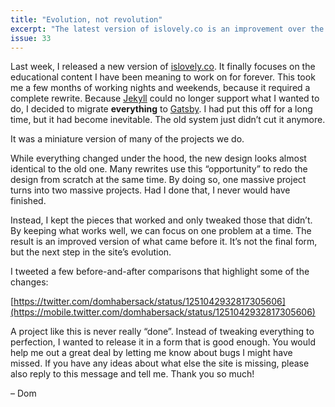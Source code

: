 ```yaml
---
title: "Evolution, not revolution"
excerpt: "The latest version of islovely.co is an improvement over the previous one, not a completely different thing."
issue: 33
---
```

Last week, I released a new version of [islovely.co](https://islovely.co). It finally focuses on the educational content I have been meaning to work on for forever. This took me a few months of working nights and weekends, because it required a complete rewrite. Because [Jekyll](https://jekyllrb.com) could no longer support what I wanted to do, I decided to migrate **everything** to [Gatsby](https://www.gatsbyjs.org). I had put this off for a long time, but it had become inevitable. The old system just didn’t cut it anymore.

It was a miniature version of many of the projects we do.

While everything changed under the hood, the new design looks almost identical to the old one. Many rewrites use this “opportunity” to redo the design from scratch at the same time. By doing so, one massive project turns into two massive projects. Had I done that, I never would have finished.

Instead, I kept the pieces that worked and only tweaked those that didn’t. By keeping what works well, we can focus on one problem at a time. The result is an improved version of what came before it. It’s not the final form, but the next step in the site’s evolution.

I tweeted a few before-and-after comparisons that highlight some of the changes:

[https://twitter.com/domhabersack/status/1251042932817305606](https://mobile.twitter.com/domhabersack/status/1251042932817305606)

A project like this is never really “done”. Instead of tweaking everything to perfection, I wanted to release it in a form that is good enough. You would help me out a great deal by letting me know about bugs I might have missed. If you have any ideas about what else the site is missing, please also reply to this message and tell me. Thank you so much!

– Dom
